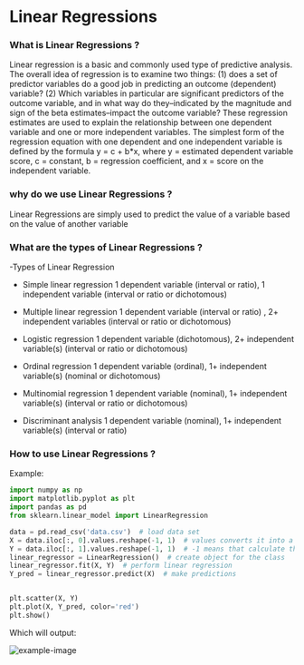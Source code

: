 # Linear Regressions

### What is Linear Regressions ?

Linear regression is a basic and commonly used type of predictive analysis.  The overall idea of regression is to examine two things: (1) does a set of predictor variables do a good job in predicting an outcome (dependent) variable?  (2) Which variables in particular are significant predictors of the outcome variable, and in what way do they–indicated by the magnitude and sign of the beta estimates–impact the outcome variable?  These regression estimates are used to explain the relationship between one dependent variable and one or more independent variables.  The simplest form of the regression equation with one dependent and one independent variable is defined by the formula y = c + b*x, where y = estimated dependent variable score, c = constant, b = regression coefficient, and x = score on the independent variable.


### why do we use Linear Regressions ?

Linear Regressions are simply used to predict the value of a variable based on the value of another variable

### What are the types of Linear Regressions ?

-Types of Linear Regression
* Simple linear regression
1 dependent variable (interval or ratio), 1 independent variable (interval or ratio or dichotomous)

* Multiple linear regression
1 dependent variable (interval or ratio) , 2+ independent variables (interval or ratio or dichotomous)

* Logistic regression
1 dependent variable (dichotomous), 2+ independent variable(s) (interval or ratio or dichotomous)

* Ordinal regression
1 dependent variable (ordinal), 1+ independent variable(s) (nominal or dichotomous)

* Multinomial regression
1 dependent variable (nominal), 1+ independent variable(s) (interval or ratio or dichotomous)

* Discriminant analysis
1 dependent variable (nominal), 1+ independent variable(s) (interval or ratio)


### How to use Linear Regressions ?

Example:

```Python
import numpy as np
import matplotlib.pyplot as plt 
import pandas as pd  
from sklearn.linear_model import LinearRegression

data = pd.read_csv('data.csv')  # load data set
X = data.iloc[:, 0].values.reshape(-1, 1)  # values converts it into a numpy array
Y = data.iloc[:, 1].values.reshape(-1, 1)  # -1 means that calculate the dimension of rows, but have 1 column
linear_regressor = LinearRegression()  # create object for the class
linear_regressor.fit(X, Y)  # perform linear regression
Y_pred = linear_regressor.predict(X)  # make predictions


plt.scatter(X, Y)
plt.plot(X, Y_pred, color='red')
plt.show()

```

Which will output:

![example-image](https://miro.medium.com/max/378/1*Jat3oq1ZkuGvZsnL57JOmQ.png)


